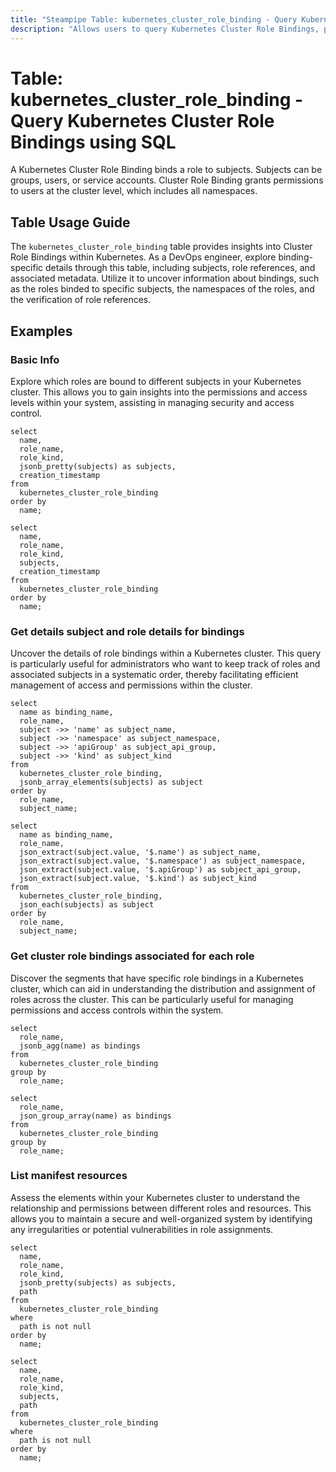 ```yaml
---
title: "Steampipe Table: kubernetes_cluster_role_binding - Query Kubernetes Cluster Role Bindings using SQL"
description: "Allows users to query Kubernetes Cluster Role Bindings, providing insights into binded roles within a Kubernetes cluster."
---
```


# Table: kubernetes_cluster_role_binding - Query Kubernetes Cluster Role Bindings using SQL

A Kubernetes Cluster Role Binding binds a role to subjects. Subjects can be groups, users, or service accounts. Cluster Role Binding grants permissions to users at the cluster level, which includes all namespaces.

## Table Usage Guide

The `kubernetes_cluster_role_binding` table provides insights into Cluster Role Bindings within Kubernetes. As a DevOps engineer, explore binding-specific details through this table, including subjects, role references, and associated metadata. Utilize it to uncover information about bindings, such as the roles binded to specific subjects, the namespaces of the roles, and the verification of role references.

## Examples

### Basic Info
Explore which roles are bound to different subjects in your Kubernetes cluster. This allows you to gain insights into the permissions and access levels within your system, assisting in managing security and access control.

```sql+postgres
select
  name,
  role_name,
  role_kind,
  jsonb_pretty(subjects) as subjects,
  creation_timestamp
from
  kubernetes_cluster_role_binding
order by
  name;
```

```sql+sqlite
select
  name,
  role_name,
  role_kind,
  subjects,
  creation_timestamp
from
  kubernetes_cluster_role_binding
order by
  name;
```

### Get details subject and role details for bindings
Uncover the details of role bindings within a Kubernetes cluster. This query is particularly useful for administrators who want to keep track of roles and associated subjects in a systematic order, thereby facilitating efficient management of access and permissions within the cluster.

```sql+postgres
select
  name as binding_name,
  role_name,
  subject ->> 'name' as subject_name,
  subject ->> 'namespace' as subject_namespace,
  subject ->> 'apiGroup' as subject_api_group,
  subject ->> 'kind' as subject_kind
from
  kubernetes_cluster_role_binding,
  jsonb_array_elements(subjects) as subject
order by
  role_name,
  subject_name;
```

```sql+sqlite
select
  name as binding_name,
  role_name,
  json_extract(subject.value, '$.name') as subject_name,
  json_extract(subject.value, '$.namespace') as subject_namespace,
  json_extract(subject.value, '$.apiGroup') as subject_api_group,
  json_extract(subject.value, '$.kind') as subject_kind
from
  kubernetes_cluster_role_binding,
  json_each(subjects) as subject
order by
  role_name,
  subject_name;
```

### Get cluster role bindings associated for each role
Discover the segments that have specific role bindings in a Kubernetes cluster, which can aid in understanding the distribution and assignment of roles across the cluster. This can be particularly useful for managing permissions and access controls within the system.

```sql+postgres
select
  role_name,
  jsonb_agg(name) as bindings
from
  kubernetes_cluster_role_binding
group by
  role_name;
```

```sql+sqlite
select
  role_name,
  json_group_array(name) as bindings
from
  kubernetes_cluster_role_binding
group by
  role_name;
```

### List manifest resources
Assess the elements within your Kubernetes cluster to understand the relationship and permissions between different roles and resources. This allows you to maintain a secure and well-organized system by identifying any irregularities or potential vulnerabilities in role assignments.

```sql+postgres
select
  name,
  role_name,
  role_kind,
  jsonb_pretty(subjects) as subjects,
  path
from
  kubernetes_cluster_role_binding
where
  path is not null
order by
  name;
```

```sql+sqlite
select
  name,
  role_name,
  role_kind,
  subjects,
  path
from
  kubernetes_cluster_role_binding
where
  path is not null
order by
  name;
```